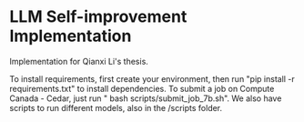 # LLM Self-improvement Implementation


Implementation for Qianxi Li's thesis. 

To install requirements, first create your environment, then run "pip install -r requirements.txt" to install dependencies. 
To submit a job on Compute Canada - Cedar, just run " bash scripts/submit_job_7b.sh". We also have scripts to run different models, also in the /scripts folder.

